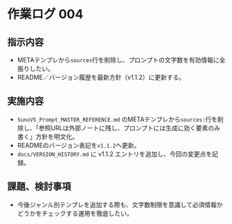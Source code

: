 # 作業ログ 004

## 指示内容
- METAテンプレから`sources`行を削除し、プロンプトの文字数を有効情報に全振りしたい。
- README／バージョン履歴を最新方針（v1.1.2）に更新する。

## 実施内容
- `SunoV5_Prompt_MASTER_REFERENCE.md` のMETAテンプレから`sources:`行を削除し、「参照URLは外部ノートに残し、プロンプトには生成に効く要素のみ書く」方針を明文化。
- READMEのバージョン表記を`v1.1.2`へ更新。
- `docs/VERSION_HISTORY.md` に v1.1.2 エントリを追加し、今回の変更点を記録。

## 課題、検討事項
- 今後ジャンル別テンプレを追加する際も、文字数制限を意識して必須情報かどうかをチェックする運用を徹底したい。

